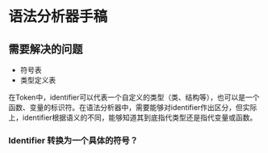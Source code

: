 # 语法分析器手稿

## 需要解决的问题

- 符号表
- 类型定义表

在Token中，identifier可以代表一个自定义的类型（类、结构等），也可以是一个函数、变量的标识符。在语法分析器中，需要能够对identifier作出区分，但实际上，identifier根据语义的不同，能够知道其到底指代类型还是指代变量或函数。

### Identifier 转换为一个具体的符号？

